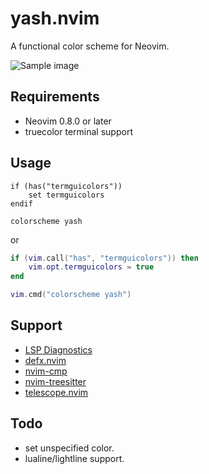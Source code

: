 # yash.nvim
A functional color scheme for Neovim.

![Sample image](image/sample.png)

## Requirements
- Neovim 0.8.0 or later
- truecolor terminal support

## Usage
```vim
if (has("termguicolors"))
    set termguicolors
endif

colorscheme yash
```
or
```lua
if (vim.call("has", "termguicolors")) then
    vim.opt.termguicolors = true
end

vim.cmd("colorscheme yash")
```

## Support
- [LSP Diagnostics](https://neovim.io/doc/user/lsp.html)
- [defx.nvim](https://github.com/Shougo/defx.nvim)
- [nvim-cmp](https://github.com/hrsh7th/nvim-cmp)
- [nvim-treesitter](https://github.com/nvim-treesitter/nvim-treesitter)
- [telescope.nvim](https://github.com/nvim-telescope/telescope.nvim)

## Todo
- set unspecified color.
- lualine/lightline support.
